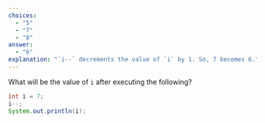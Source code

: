 ```yaml
---
choices:
  - "5"
  - "7"
  - "8"
answer:
  - "6"
explanation: "`i--` decrements the value of `i` by 1. So, 7 becomes 6."
---
```


What will be the value of `i` after executing the following?

```java
int i = 7;
i--;
System.out.println(i);
